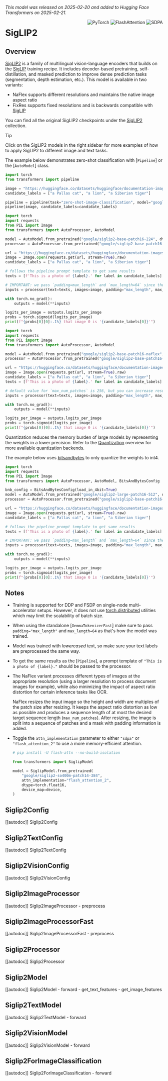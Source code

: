 <!--Copyright 2025 The HuggingFace Team. All rights reserved.

Licensed under the Apache License, Version 2.0 (the "License"); you may not use this file except in compliance with
the License. You may obtain a copy of the License at

http://www.apache.org/licenses/LICENSE-2.0

Unless required by applicable law or agreed to in writing, software distributed under the License is distributed on
an "AS IS" BASIS, WITHOUT WARRANTIES OR CONDITIONS OF ANY KIND, either express or implied. See the License for the
specific language governing permissions and limitations under the License.

⚠️ Note that this file is in Markdown but contain specific syntax for our doc-builder (similar to MDX) that may not be
rendered properly in your Markdown viewer.

-->
*This model was released on 2025-02-20 and added to Hugging Face Transformers on 2025-02-21.*

<div style="float: right;">
    <div class="flex flex-wrap space-x-1">
            <img alt="PyTorch" src="https://img.shields.io/badge/PyTorch-DE3412?style=flat&logo=pytorch&logoColor=white">
            <img alt="FlashAttention" src="https://img.shields.io/badge/%E2%9A%A1%EF%B8%8E%20FlashAttention-eae0c8?style=flat">
            <img alt="SDPA" src="https://img.shields.io/badge/SDPA-DE3412?style=flat&logo=pytorch&logoColor=white">
    </div>
</div>

# SigLIP2

## Overview

[SigLIP2](https://huggingface.co/papers/2502.14786) is a family of multilingual vision-language encoders that builds on the [SigLIP](./siglip) training recipe. It includes decoder-based pretraining, self-distillation, and masked prediction to improve dense prediction tasks (segmentation, depth estimation, etc.). This model is available in two variants:

- NaFlex supports different resolutions and maintains the native image aspect ratio
- FixRes supports fixed resolutions and is backwards compatible with [SigLIP](./siglip)

You can find all the original SigLIP2 checkpoints under the [SigLIP2](https://huggingface.co/collections/google/siglip2-67b5dcef38c175486e240107) collection.

> [!TIP]
> Click on the SigLIP2 models in the right sidebar for more examples of how to apply SigLIP2 to different image and text tasks.

The example below demonstrates zero-shot classification with [`Pipeline`] or the [`AutoModel`] class.

<hfoptions id="usage">
<hfoption id="Pipeline">

```py
import torch
from transformers import pipeline

image = "https://huggingface.co/datasets/huggingface/documentation-images/resolve/main/pipeline-cat-chonk.jpeg"
candidate_labels = ["a Pallas cat", "a lion", "a Siberian tiger"]

pipeline = pipeline(task="zero-shot-image-classification", model="google/siglip2-base-patch16-224", device=0, dtype=torch.bfloat16)
pipeline(image, candidate_labels=candidate_labels)
```

</hfoption>
<hfoption id="AutoModel (FixRes)">

```py
import torch
import requests
from PIL import Image
from transformers import AutoProcessor, AutoModel

model = AutoModel.from_pretrained("google/siglip2-base-patch16-224", dtype=torch.float16, device_map="auto", attn_implementation="sdpa")
processor = AutoProcessor.from_pretrained("google/siglip2-base-patch16-224")

url = "https://huggingface.co/datasets/huggingface/documentation-images/resolve/main/pipeline-cat-chonk.jpeg"
image = Image.open(requests.get(url, stream=True).raw)
candidate_labels = ["a Pallas cat", "a lion", "a Siberian tiger"]

# follows the pipeline prompt template to get same results
texts = [f'This is a photo of {label}.' for label in candidate_labels]

# IMPORTANT: we pass `padding=max_length` and `max_length=64` since the model was trained with this
inputs = processor(text=texts, images=image, padding="max_length", max_length=64, return_tensors="pt").to(model.device)

with torch.no_grad():
    outputs = model(**inputs)

logits_per_image = outputs.logits_per_image
probs = torch.sigmoid(logits_per_image)
print(f"{probs[0][0]:.1%} that image 0 is '{candidate_labels[0]}'")
```

</hfoption>
<hfoption id="AutoModel (NaFlex)">

```py
import torch
import requests
from PIL import Image
from transformers import AutoProcessor, AutoModel

model = AutoModel.from_pretrained("google/siglip2-base-patch16-naflex", dtype=torch.float16, device_map="auto", attn_implementation="sdpa")
processor = AutoProcessor.from_pretrained("google/siglip2-base-patch16-naflex")

url = "https://huggingface.co/datasets/huggingface/documentation-images/resolve/main/pipeline-cat-chonk.jpeg"
image = Image.open(requests.get(url, stream=True).raw)
candidate_labels = ["a Pallas cat", "a lion", "a Siberian tiger"]
texts = [f'This is a photo of {label}.' for label in candidate_labels]

# default value for `max_num_patches` is 256, but you can increase resulted image resolution providing higher values e.g. `max_num_patches=512`
inputs = processor(text=texts, images=image, padding="max_length", max_num_patches=256, return_tensors="pt").to(model.device)

with torch.no_grad():
    outputs = model(**inputs)

logits_per_image = outputs.logits_per_image
probs = torch.sigmoid(logits_per_image)
print(f"{probs[0][0]:.1%} that image 0 is '{candidate_labels[0]}'")
```

</hfoption>
</hfoptions>

Quantization reduces the memory burden of large models by representing the weights in a lower precision. Refer to the [Quantization](../quantization/overview) overview for more available quantization backends.

The example below uses [bitsandbytes](../quantization/bitsandbytes) to only quantize the weights to int4.

```py
import torch
import requests
from PIL import Image
from transformers import AutoProcessor, AutoModel, BitsAndBytesConfig

bnb_config = BitsAndBytesConfig(load_in_4bit=True)
model = AutoModel.from_pretrained("google/siglip2-large-patch16-512", quantization_config=bnb_config, device_map="auto", attn_implementation="sdpa")
processor = AutoProcessor.from_pretrained("google/siglip2-base-patch16-224")

url = "https://huggingface.co/datasets/huggingface/documentation-images/resolve/main/pipeline-cat-chonk.jpeg"
image = Image.open(requests.get(url, stream=True).raw)
candidate_labels = ["a Pallas cat", "a lion", "a Siberian tiger"]

# follows the pipeline prompt template to get same results
texts = [f'This is a photo of {label}.' for label in candidate_labels]

# IMPORTANT: we pass `padding=max_length` and `max_length=64` since the model was trained with this
inputs = processor(text=texts, images=image, padding="max_length", max_length=64, return_tensors="pt").to(model.device)

with torch.no_grad():
    outputs = model(**inputs)

logits_per_image = outputs.logits_per_image
probs = torch.sigmoid(logits_per_image)
print(f"{probs[0][0]:.1%} that image 0 is '{candidate_labels[0]}'")
```

## Notes

- Training is supported for DDP and FSDP on single-node multi-accelerator setups. However, it does not use [torch.distributed](https://pytorch.org/tutorials/beginner/dist_overview.html) utilities which may limit the scalability of batch size.
- When using the standalone [`GemmaTokenizerFast`] make sure to pass `padding="max_length"` and `max_length=64` as that's how the model was trained.
- Model was trained with *lowercased* text, so make sure your text labels are preprocessed the same way.
- To get the same results as the [`Pipeline`], a prompt template of `"This is a photo of {label}."` should be passed to the processor.
- The NaFlex variant processes different types of images at the appropriate resolution (using a larger resolution to process document images for example), while also minimizing the impact of aspect ratio distortion for certain inference tasks like OCR.

   NaFlex resizes the input image so the height and width are multiples of the patch size after resizing. It keeps the aspect ratio distortion as low as possible and produces a sequence length of at most the desired target sequence length (`max_num_patches`). After resizing, the image is split into a sequence of patches and a mask with padding information is added.
- Toggle the `attn_implementation` parameter to either `"sdpa"` or `"flash_attention_2"` to use a more memory-efficient attention.
    ```py
    # pip install -U flash-attn --no-build-isolation

    from transformers import SiglipModel

    model = SiglipModel.from_pretrained(
        "google/siglip2-so400m-patch14-384",
        attn_implementation="flash_attention_2",
        dtype=torch.float16,
        device_map=device,
    )
    ```
## Siglip2Config

[[autodoc]] Siglip2Config

## Siglip2TextConfig

[[autodoc]] Siglip2TextConfig

## Siglip2VisionConfig

[[autodoc]] Siglip2VisionConfig

## Siglip2ImageProcessor

[[autodoc]] Siglip2ImageProcessor
    - preprocess

## Siglip2ImageProcessorFast

[[autodoc]] Siglip2ImageProcessorFast
    - preprocess

## Siglip2Processor

[[autodoc]] Siglip2Processor

## Siglip2Model

[[autodoc]] Siglip2Model
    - forward
    - get_text_features
    - get_image_features

## Siglip2TextModel

[[autodoc]] Siglip2TextModel
    - forward

## Siglip2VisionModel

[[autodoc]] Siglip2VisionModel
    - forward

## Siglip2ForImageClassification

[[autodoc]] Siglip2ForImageClassification
    - forward
